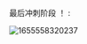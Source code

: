 最后冲刺阶段 ！ :


![1655558320237](https://user-images.githubusercontent.com/68007558/174439479-7dc55079-e106-4f46-96b9-b882ac4260dc.png)


